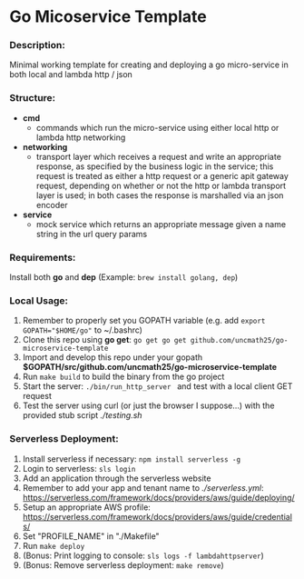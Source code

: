 # Go Micoservice Template


### Description:
Minimal working template for creating and deploying a go micro-service in both local and lambda http / json


### Structure:
* **cmd**
  * commands which run the micro-service using either local http or lambda http networking
* **networking**
  * transport layer which receives a request and write an appropriate response, as specified by the business logic in the service; this request is treated as either a http request or a generic apit gateway request, depending on whether or not the http or lambda transport layer is used; in both cases the response is marshalled via an json encoder
* **service**
  * mock service which returns an appropriate message given a name string in the url query params


### Requirements:
Install both **go** and **dep**
(Example: ` brew install golang, dep `)


### Local Usage:
1. Remember to properly set you GOPATH variable (e.g. add ` export GOPATH="$HOME/go" ` to ~/.bashrc)
2. Clone this repo using **go get**: ` go get go get github.com/uncmath25/go-microservice-template `
3. Import and develop this repo under your gopath **$GOPATH/src/github.com/uncmath25/go-microservice-template**
4. Run ` make build ` to build the binary from the go project
5. Start the server: `./bin/run_http_server ` and test with a local client GET request
6. Test the server using curl (or just the browser I suppose...) with the provided stub script *./testing.sh*


### Serverless Deployment:
1. Install serverless if necessary: ` npm install serverless -g `
2. Login to serverless: ` sls login `
3. Add an application through the serverless website
4. Remember to add your app and tenant name to *./serverless.yml*: https://serverless.com/framework/docs/providers/aws/guide/deploying/
5. Setup an appropriate AWS profile: https://serverless.com/framework/docs/providers/aws/guide/credentials/
6. Set "PROFILE_NAME" in "./Makefile"
7. Run ` make deploy `
8. (Bonus: Print logging to console: ` sls logs -f lambdahttpserver `)
9. (Bonus: Remove serverless deployment: ` make remove `)
